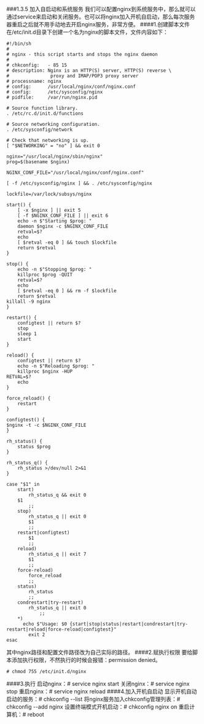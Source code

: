 ###1.3.5 加入自启动和系统服务
我们可以配置nginx到系统服务中，那么就可以通过service来启动和关闭服务。也可以将nginx加入开机自启动，那么每次服务器重启之后就不用手动地去开启nginx服务，非常方便。
####1.创建脚本文件
在/etc/init.d目录下创建一个名为nginx的脚本文件，文件内容如下：
```
#!/bin/sh 
# 
# nginx - this script starts and stops the nginx daemon 
# 
# chkconfig:   - 85 15
# description: Nginx is an HTTP(S) server, HTTP(S) reverse \ 
#               proxy and IMAP/POP3 proxy server 
# processname: nginx 
# config:      /usr/local/nginx/conf/nginx.conf
# config:      /etc/sysconfig/nginx 
# pidfile:     /var/run/nginx.pid 

# Source function library. 
. /etc/rc.d/init.d/functions 

# Source networking configuration. 
. /etc/sysconfig/network 

# Check that networking is up. 
[ "$NETWORKING" = "no" ] && exit 0 

nginx="/usr/local/nginx/sbin/nginx" 
prog=$(basename $nginx) 

NGINX_CONF_FILE="/usr/local/nginx/conf/nginx.conf" 

[ -f /etc/sysconfig/nginx ] && . /etc/sysconfig/nginx 

lockfile=/var/lock/subsys/nginx 

start() { 
    [ -x $nginx ] || exit 5 
    [ -f $NGINX_CONF_FILE ] || exit 6 
    echo -n $"Starting $prog: " 
    daemon $nginx -c $NGINX_CONF_FILE 
    retval=$? 
    echo 
    [ $retval -eq 0 ] && touch $lockfile 
    return $retval 
} 

stop() { 
    echo -n $"Stopping $prog: " 
    killproc $prog -QUIT 
    retval=$? 
    echo 
    [ $retval -eq 0 ] && rm -f $lockfile 
    return $retval 
killall -9 nginx 
} 

restart() { 
    configtest || return $? 
    stop 
    sleep 1 
    start 
} 

reload() { 
    configtest || return $? 
    echo -n $"Reloading $prog: " 
    killproc $nginx -HUP 
RETVAL=$? 
    echo 
} 

force_reload() { 
    restart 
} 

configtest() { 
$nginx -t -c $NGINX_CONF_FILE 
} 

rh_status() { 
    status $prog 
} 

rh_status_q() { 
    rh_status >/dev/null 2>&1 
} 

case "$1" in 
    start) 
        rh_status_q && exit 0 
    $1 
        ;; 
    stop) 
        rh_status_q || exit 0 
        $1 
        ;; 
    restart|configtest) 
        $1 
        ;; 
    reload) 
        rh_status_q || exit 7 
        $1 
        ;; 
    force-reload) 
        force_reload 
        ;; 
    status) 
        rh_status 
        ;; 
    condrestart|try-restart) 
        rh_status_q || exit 0 
            ;; 
    *)    
      echo $"Usage: $0 {start|stop|status|restart|condrestart|try-restart|reload|force-reload|configtest}" 
        exit 2 
esac  
```
其中nginx路径和配置文件路径改为自己实际的路径。
####2.赋执行权限
要给脚本添加执行权限，不然执行的时候会报错：permission denied。
```
# chmod 755 /etc/init.d/nginx
```
####3.执行
启动nginx：# service nginx start
关闭nginx：# service nginx stop
重启nginx：# service nginx reload
####4.加入开机自启动
显示开机自动启动的服务：# chkconfig --list
将nginx服务加入chkconfig管理列表：# chkconfig --add nginx
设置终端模式开机启动：# chkconfig nginx on
重启计算机：# reboot